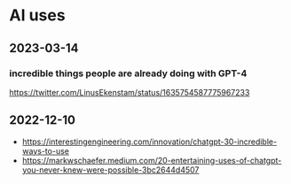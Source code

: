 # AI uses


## 2023-03-14

### incredible things people are already doing with GPT-4

https://twitter.com/LinusEkenstam/status/1635754587775967233


## 2022-12-10

* https://interestingengineering.com/innovation/chatgpt-30-incredible-ways-to-use
* https://markwschaefer.medium.com/20-entertaining-uses-of-chatgpt-you-never-knew-were-possible-3bc2644d4507
